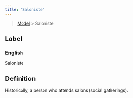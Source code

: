 ```yaml
---
title: "Saloniste"
---
```


> [Model](../../) > Saloniste

## Label

### English
Saloniste


## Definition
Historically, a person who attends salons (social gatherings). 


    
